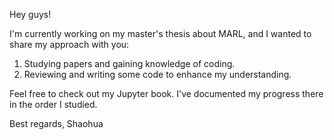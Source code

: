 Hey guys!

I'm currently working on my master's thesis about MARL, and I wanted to share my approach with you:

1. Studying papers and gaining knowledge of coding.
2. Reviewing and writing some code to enhance my understanding.

Feel free to check out my Jupyter book. I've documented my progress there in the order I studied.

Best regards,
Shaohua

